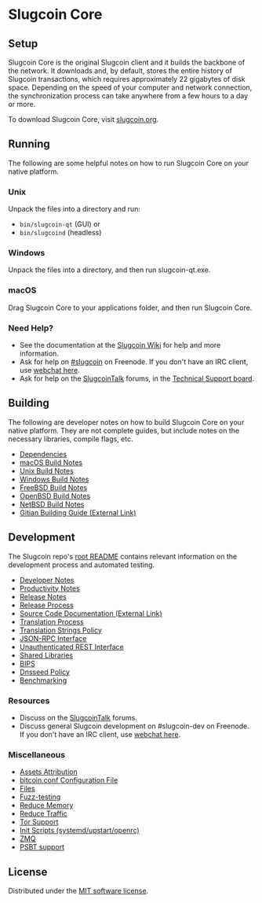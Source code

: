 Slugcoin Core
=============

Setup
---------------------
Slugcoin Core is the original Slugcoin client and it builds the backbone of the network. It downloads and, by default, stores the entire history of Slugcoin transactions, which requires approximately 22 gigabytes of disk space. Depending on the speed of your computer and network connection, the synchronization process can take anywhere from a few hours to a day or more.

To download Slugcoin Core, visit [slugcoin.org](https://slugcoin.org/).

Running
---------------------
The following are some helpful notes on how to run Slugcoin Core on your native platform.

### Unix

Unpack the files into a directory and run:

- `bin/slugcoin-qt` (GUI) or
- `bin/slugcoind` (headless)

### Windows

Unpack the files into a directory, and then run slugcoin-qt.exe.

### macOS

Drag Slugcoin Core to your applications folder, and then run Slugcoin Core.

### Need Help?

* See the documentation at the [Slugcoin Wiki](https://slugcoin.info/) for help and more information.
* Ask for help on [#slugcoin](https://webchat.freenode.net/#slugcoin) on Freenode. If you don't have an IRC client, use [webchat here](https://webchat.freenode.net/#slugcoin).
* Ask for help on the [SlugcoinTalk](https://slugcointalk.io/) forums, in the [Technical Support board](https://slugcointalk.io/c/technical-support).

Building
---------------------
The following are developer notes on how to build Slugcoin Core on your native platform. They are not complete guides, but include notes on the necessary libraries, compile flags, etc.

- [Dependencies](dependencies.md)
- [macOS Build Notes](build-osx.md)
- [Unix Build Notes](build-unix.md)
- [Windows Build Notes](build-windows.md)
- [FreeBSD Build Notes](build-freebsd.md)
- [OpenBSD Build Notes](build-openbsd.md)
- [NetBSD Build Notes](build-netbsd.md)
- [Gitian Building Guide (External Link)](https://github.com/bitcoin-core/docs/blob/master/gitian-building.md)

Development
---------------------
The Slugcoin repo's [root README](/README.md) contains relevant information on the development process and automated testing.

- [Developer Notes](developer-notes.md)
- [Productivity Notes](productivity.md)
- [Release Notes](release-notes.md)
- [Release Process](release-process.md)
- [Source Code Documentation (External Link)](https://doxygen.bitcoincore.org/)
- [Translation Process](translation_process.md)
- [Translation Strings Policy](translation_strings_policy.md)
- [JSON-RPC Interface](JSON-RPC-interface.md)
- [Unauthenticated REST Interface](REST-interface.md)
- [Shared Libraries](shared-libraries.md)
- [BIPS](bips.md)
- [Dnsseed Policy](dnsseed-policy.md)
- [Benchmarking](benchmarking.md)

### Resources
* Discuss on the [SlugcoinTalk](https://slugcointalk.io/) forums.
* Discuss general Slugcoin development on #slugcoin-dev on Freenode. If you don't have an IRC client, use [webchat here](https://webchat.freenode.net/#slugcoin-dev).

### Miscellaneous
- [Assets Attribution](assets-attribution.md)
- [bitcoin.conf Configuration File](bitcoin-conf.md)
- [Files](files.md)
- [Fuzz-testing](fuzzing.md)
- [Reduce Memory](reduce-memory.md)
- [Reduce Traffic](reduce-traffic.md)
- [Tor Support](tor.md)
- [Init Scripts (systemd/upstart/openrc)](init.md)
- [ZMQ](zmq.md)
- [PSBT support](psbt.md)

License
---------------------
Distributed under the [MIT software license](/COPYING).

